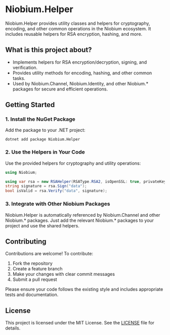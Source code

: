 # Niobium.Helper

Niobium.Helper provides utility classes and helpers for cryptography, encoding, and other common operations in the Niobium ecosystem. It includes reusable helpers for RSA encryption, hashing, and more.

## What is this project about?
- Implements helpers for RSA encryption/decryption, signing, and verification.
- Provides utility methods for encoding, hashing, and other common tasks.
- Used by Niobium.Channel, Niobium.Identity, and other Niobium.* packages for secure and efficient operations.

## Getting Started

### 1. Install the NuGet Package
Add the package to your .NET project:

```
dotnet add package Niobium.Helper
```

### 2. Use the Helpers in Your Code
Use the provided helpers for cryptography and utility operations:

```csharp
using Niobium;

using var rsa = new RSAHelper(RSAType.RSA2, isOpenSSL: true, privateKey: "...", publicKey: "...");
string signature = rsa.Sign("data");
bool isValid = rsa.Verify("data", signature);
```

### 3. Integrate with Other Niobium Packages
Niobium.Helper is automatically referenced by Niobium.Channel and other Niobium.* packages. Just add the relevant Niobium.* packages to your project and use the shared helpers.

## Contributing

Contributions are welcome! To contribute:
1. Fork the repository
2. Create a feature branch
3. Make your changes with clear commit messages
4. Submit a pull request

Please ensure your code follows the existing style and includes appropriate tests and documentation.

## License

This project is licensed under the MIT License. See the [LICENSE](LICENSE) file for details.
